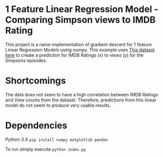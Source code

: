 # 1 Feature Linear Regression Model - Comparing Simpson views to IMDB Rating

This project is a naive implementation of gradient descent for 1 feature Linear Regression Models using numpy. This example uses [This dataset here](https://www.kaggle.com/datasets/jonbown/simpsons-episodes-2016?resource=download) to create a prediction for IMDB Ratings (x) to views (y) for the Simpsons episodes.

# Shortcomings
The data does not seem to have a high correlation between IMDB Ratings and View counts from the dataset. Therefore, predictions from this linear model do not seem to produce very usable results.

# Dependencies
Python 3.X
`pip install numpy matplotlib pandas`

To run simply execute `python index.py`